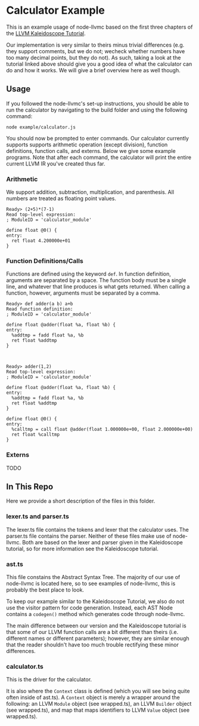 Calculator Example
==================

This is an example usage of node-llvmc based on the first three chapters of the [LLVM Kaleidoscope Tutorial]. 

Our implementation is very similar to theirs minus trivial differences (e.g. they support comments, but we do not; wecheck whether numbers have too many decimal points, but they do not). As such, taking a look at the tutorial linked above should give you a good idea of what the calculator can do and how it works. We will give a brief overview here as well though.

Usage
-----
If you followed the node-llvmc's set-up instructions, you should be able to run the calculator by navigating to the build folder and using the following command: 

```shell
node example/calculator.js
```

You should now be prompted to enter commands. Our calculator currently supports supports arithmetic operation (except division), function definitions, function calls, and externs. Below we give some example programs. Note that after each command, the calculator will print the entire current LLVM IR you've created thus far.

### Arithmetic
We support addition, subtraction, multiplication, and parenthesis. All numbers are treated as floating point values.

```shell
Ready> (2+5)*(7-1)
Read top-level expression:
; ModuleID = 'calculator_module'

define float @0() {
entry:
  ret float 4.200000e+01
}
```
### Function Definitions/Calls
Functions are defined using the keyword `def`. In function definition, arguments are separated by a space. The function body must be a single line, and whatever that line produces is what gets returned. When calling a function, however, arguments must be separated by a comma.

```shell
Ready> def adder(a b) a+b
Read function definition:
; ModuleID = 'calculator_module'

define float @adder(float %a, float %b) {
entry:
  %addtmp = fadd float %a, %b
  ret float %addtmp
}



Ready> adder(1,2)
Read top-level expression:
; ModuleID = 'calculator_module'

define float @adder(float %a, float %b) {
entry:
  %addtmp = fadd float %a, %b
  ret float %addtmp
}

define float @0() {
entry:
  %calltmp = call float @adder(float 1.000000e+00, float 2.000000e+00)
  ret float %calltmp
}
```

### Externs
TODO

In This Repo
------------
Here we provide a short description of the files in this folder.

### lexer.ts and parser.ts
The lexer.ts file contains the tokens and lexer that the calculator uses. The parser.ts file contains the parser. Neither of these files make use of node-llvmc. Both are based on the lexer and parser given in the Kaleidoscope tutorial, so for more information see the Kaleidoscope tutorial.

### ast.ts
This file constains the Abstract Syntax Tree. The majority of our use of node-llvmc is located here, so to see examples of node-llvmc, this is probably the best place to look. 

To keep our example similar to the Kaleidoscope Tutorial, we also do not use the visitor pattern for code generation. Instead, each AST Node contains a `codegen()` method which generates code through node-llvmc. 

The main difference between our version and the Kaleidoscope tutorial is that some of our LLVM function calls are a bit different than theirs (i.e. different names or different parameters); however, they are similar enough that the reader shouldn't have too much trouble rectifying these minor differences.

### calculator.ts
This is the driver for the calculator. 

It is also where the `Context` class is defined (which you will see being quite often inside of ast.ts). A `Context` object is merely a wrapper around the following: an LLVM `Module` object (see wrapped.ts), an LLVM `Builder` object (see wrapped.ts), and map that maps identifiers to LLVM `Value` object (see wrapped.ts).

[LLVM Kaleidoscope Tutorial]: http://llvm.org/docs/tutorial/LangImpl01.html
